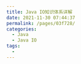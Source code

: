 ```yaml
---
title: Java IO知识体系详解
date: 2021-11-30 07:44:37
permalink: /pages/03f728/
categories:
  - Java
  - Java IO
tags:
  - 
---
```

